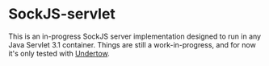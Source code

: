 # SockJS-servlet

This is an in-progress SockJS server implementation designed to run in
any Java Servlet 3.1 container. Things are still a work-in-progress,
and for now it's only tested with [Undertow][].

[undertow]: http://undertow.io/
